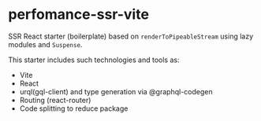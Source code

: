 # perfomance-ssr-vite

SSR React starter (boilerplate) based on `renderToPipeableStream` using lazy modules and `Suspense`.

This starter includes such technologies and tools as:

- Vite
- React
- urql(gql-client) and type generation via @graphql-codegen
- Routing (react-router)
- Code splitting to reduce package
